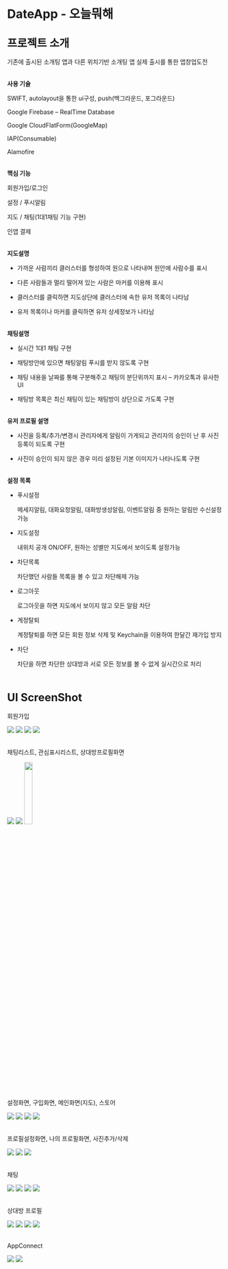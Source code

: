 # DateApp - 오늘뭐해

<b><big>프로젝트 소개</b></big>
------

기존에 출시된 소개팅 앱과 다른 위치기반 소개팅 앱
실제 출시를 통한 앱창업도전

<br><strong>사용 기술</strong>

SWIFT, autolayout을 통한 ui구성, push(백그라운드, 포그라운드)

Google Firebase – RealTime Database

Google CloudFlatForm(GoogleMap)

IAP(Consumable)

Alamofire

<br><strong>핵심 기능</strong>

회원가입/로그인

설정 / 푸시알림

지도 / 채팅(1대1채팅 기능 구현)

인앱 결제 


<br><strong>지도설명</strong>

- 가까운 사람끼리 클러스터를 형성하여 원으로 나타내며 원안에 사람수를 표시

- 다른 사람들과 멀리 떨어져 있는 사람은 마커를 이용해 표시

- 클러스터를 클릭하면 지도상단에 클러스터에 속한 유저 목록이 나타남 

- 유저 목록이나 마커를 클릭하면 유저 상세정보가 나타남


<br><strong>채팅설명</strong>

- 실시간 1대1 채팅 구현

- 채팅방안에 있으면 채팅알림 푸시를 받지 않도록 구현

- 채팅 내용을 날짜를 통해 구분해주고 채팅의 분단위까지 표시 – 카카오톡과 유사한 UI

- 채팅방 목록은 최신 채팅이 있는 채팅방이 상단으로 가도록 구현


<br><strong>유저 프로필 설명</strong>

- 사진을 등록/추가/변경시 관리자에게 알림이 가게되고 관리자의 승인이 난 후 사진등록이 되도록 구현

- 사진이 승인이 되지 않은 경우 미리 설정된 기본 이미지가 나타나도록 구현


<br><strong>설정 목록</strong>

- 푸시설정

  메세지알림, 대화요청알림, 대화방생성알림, 이벤트알림 중 원하는 알림만 수신설정 가능

- 지도설정

  내위치 공개 ON/OFF, 원하는 성별만 지도에서 보이도록 설정가능 

- 차단목록

  차단했던 사람들 목록을 볼 수 있고 차단해제 가능

- 로그아웃

  로그아웃을 하면 지도에서 보이지 않고 모든 알람 차단

- 계정탈퇴

  계정탈퇴를 하면 모든 회원 정보 삭제 및 Keychain을 이용하여 한달간 재가입 방지

- 차단

  차단을 하면 차단한 상대방과 서로 모든 정보를 볼 수 없게 실시간으로 처리 
  
<br><b><big>UI ScreenShot</b></big>
------


회원가입

<img src="https://user-images.githubusercontent.com/61533510/81061005-8ca29200-8f0e-11ea-8e11-8c5474120ef6.png"></img>
<img src="https://user-images.githubusercontent.com/61533510/81061011-90361900-8f0e-11ea-88c0-daad692c8509.png"></img>
<img src="https://user-images.githubusercontent.com/61533510/81061020-93310980-8f0e-11ea-93d2-297b6dc4e91f.png"></img>
<img src="https://user-images.githubusercontent.com/61533510/81061024-95936380-8f0e-11ea-9966-d24950d52852.png"></img>



<br>채팅리스트, 관심표시리스트, 상대방프로필화면

<img src="https://user-images.githubusercontent.com/61533510/81061966-3898ad00-8f10-11ea-9d95-be47da99f62c.png"></img>
<img src="https://user-images.githubusercontent.com/61533510/81061978-3a627080-8f10-11ea-800b-8a4dfbf2f560.png"></img>
<img src="https://user-images.githubusercontent.com/61533510/81063130-3b949d00-8f12-11ea-97ad-a8995e506475.png" width="19.3%"></img>


<br>설정화면, 구입화면, 메인화면(지도), 스토어

<img src="https://user-images.githubusercontent.com/61533510/81062210-8a413780-8f10-11ea-9d77-2a4d2727803f.png"></img>
<img src="https://user-images.githubusercontent.com/61533510/81062213-8ca39180-8f10-11ea-9490-8e85281b8dda.png"></img>
<img src="https://user-images.githubusercontent.com/61533510/81062218-8f05eb80-8f10-11ea-8ded-a5251c1ce2ed.png"></img>
<img src="https://user-images.githubusercontent.com/61533510/81062224-90cfaf00-8f10-11ea-90bf-d668f26a5fbe.png"></img>


<br>프로필설정화면, 나의 프로필화면, 사진추가/삭제

<img src="https://user-images.githubusercontent.com/61533510/81062232-962cf980-8f10-11ea-8501-15cfb52a6252.png"></img>
<img src="https://user-images.githubusercontent.com/61533510/81062238-988f5380-8f10-11ea-8488-c4bd1b0b9fba.png"></img>
<img src="https://user-images.githubusercontent.com/61533510/81062245-9af1ad80-8f10-11ea-9713-7700c5ce4046.png"></img>

<br>채팅

<img src="https://user-images.githubusercontent.com/61533510/81062263-a1802500-8f10-11ea-98c0-c06e99a82181.png"></img>
<img src="https://user-images.githubusercontent.com/61533510/81062270-a3e27f00-8f10-11ea-8b23-70544c27991b.png"></img>
<img src="https://user-images.githubusercontent.com/61533510/81062280-a5ac4280-8f10-11ea-88e2-c06f49db7cdc.png"></img>
<img src="https://user-images.githubusercontent.com/61533510/81062285-a7760600-8f10-11ea-9750-58abed426bfd.png"></img>

<br>상대방 프로필

<img src="https://user-images.githubusercontent.com/61533510/81062403-d68c7780-8f10-11ea-8fb6-4bbf0b52de3e.png"></img>
<img src="https://user-images.githubusercontent.com/61533510/81062407-d8563b00-8f10-11ea-9cd3-24ac8dfd06c3.png"></img>
<img src="https://user-images.githubusercontent.com/61533510/81062409-da1ffe80-8f10-11ea-9dcb-a006d7ba0272.png"></img>
<img src="https://user-images.githubusercontent.com/61533510/81062413-dc825880-8f10-11ea-8d2a-dfc8a20710d6.png"></img>

<br>AppConnect

<img src="https://user-images.githubusercontent.com/61533510/81062380-cd9ba600-8f10-11ea-9354-64977527ccbb.png"></img>
<img src="https://user-images.githubusercontent.com/61533510/81062389-cffe0000-8f10-11ea-9fb8-8127a2779c26.png"></img>
